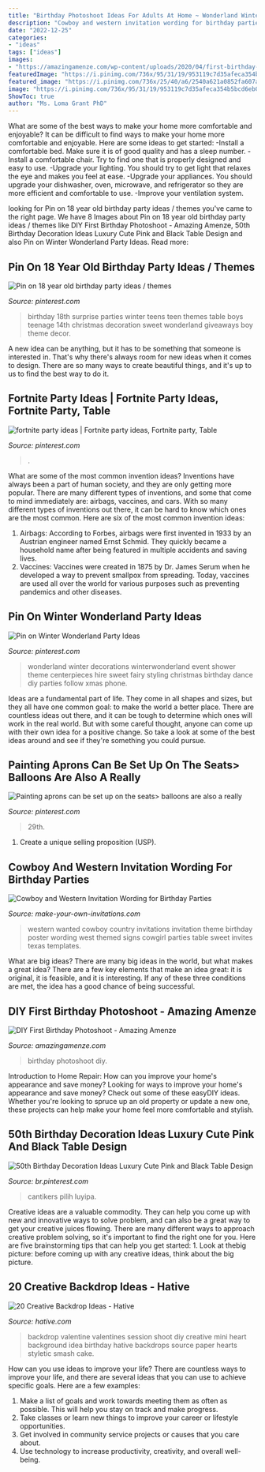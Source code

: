 ```yaml
---
title: "Birthday Photoshoot Ideas For Adults At Home ~ Wonderland Winter Decorations Winterwonderland Event Shower Theme Centerpieces Hire Sweet Fairy Styling Christmas Birthday Dance Diy Parties Follow Xmas Phone"
description: "Cowboy and western invitation wording for birthday parties"
date: "2022-12-25"
categories:
- "ideas"
tags: ["ideas"]
images:
- "https://amazingamenze.com/wp-content/uploads/2020/04/first-birthday-photoshoot.jpg"
featuredImage: "https://i.pinimg.com/736x/95/31/19/953119c7d35afeca354b5bcd6eb091d6.jpg"
featured_image: "https://i.pinimg.com/736x/25/40/a6/2540a621a0852fa607a0944ae038b3c8.jpg"
image: "https://i.pinimg.com/736x/95/31/19/953119c7d35afeca354b5bcd6eb091d6.jpg"
ShowToc: true
author: "Ms. Loma Grant PhD"
---
```



What are some of the best ways to make your home more comfortable and enjoyable?
It can be difficult to find ways to make your home more comfortable and enjoyable. Here are some ideas to get started: 
-Install a comfortable bed. Make sure it is of good quality and has a sleep number.
-Install a comfortable chair. Try to find one that is properly designed and easy to use.
-Upgrade your lighting. You should try to get light that relaxes the eye and makes you feel at ease.
-Upgrade your appliances. You should upgrade your dishwasher, oven, microwave, and refrigerator so they are more efficient and comfortable to use. 
-Improve your ventilation system.

	

		
looking for Pin on 18 year old birthday party ideas / themes you've came to the right page. We have 8 Images about Pin on 18 year old birthday party ideas / themes like DIY First Birthday Photoshoot - Amazing Amenze, 50th Birthday Decoration Ideas Luxury Cute Pink and Black Table Design and also Pin on Winter Wonderland Party Ideas. Read more:
		
    
## Pin On 18 Year Old Birthday Party Ideas / Themes

<img loading=lazy src="https://i.pinimg.com/736x/a1/50/c6/a150c6fee3642dddbcf5054cc5e35986--birthday-table-st-birthday.jpg" onerror="this.onerror=null;this.src='https://tse3.mm.bing.net/th?id=OIP.fnOi0xnJStOO4kbjDs0JxgHaJ3&amp;pid=15.1';" alt="Pin on 18 year old birthday party ideas / themes">

_Source: pinterest.com_

>birthday 18th surprise parties winter teens teen themes table boys teenage 14th christmas decoration sweet wonderland giveaways boy theme decor. 

	

A new idea can be anything, but it has to be something that someone is interested in. That's why there's always room for new ideas when it comes to design. There are so many ways to create beautiful things, and it's up to us to find the best way to do it.

    
## Fortnite Party Ideas | Fortnite Party Ideas, Fortnite Party, Table

<img loading=lazy src="https://i.pinimg.com/736x/95/31/19/953119c7d35afeca354b5bcd6eb091d6.jpg" onerror="this.onerror=null;this.src='https://tse1.mm.bing.net/th?id=OIP.qT7OEAma3lGya6Z3Gh9c1QHaJ3&amp;pid=15.1';" alt="fortnite party ideas | Fortnite party ideas, Fortnite party, Table">

_Source: pinterest.com_

>. 

	

What are some of the most common invention ideas?
Inventions have always been a part of human society, and they are only getting more popular. There are many different types of inventions, and some that come to mind immediately are: airbags, vaccines, and cars. With so many different types of inventions out there, it can be hard to know which ones are the most common. Here are six of the most common invention ideas: 
1) Airbags: According to Forbes, airbags were first invented in 1933 by an Austrian engineer named Ernst Schmid. They quickly became a household name after being featured in multiple accidents and saving lives. 
2) Vaccines: Vaccines were created in 1875 by Dr. James Serum when he developed a way to prevent smallpox from spreading. Today, vaccines are used all over the world for various purposes such as preventing pandemics and other diseases.

    
## Pin On Winter Wonderland Party Ideas

<img loading=lazy src="https://i.pinimg.com/736x/2f/92/c1/2f92c1130b0d91f907de9ea964e77564--wonderland-party-winter-wonderland.jpg" onerror="this.onerror=null;this.src='https://tse4.mm.bing.net/th?id=OIP.1TpLuj80ipnVpf7XxVOSqQHaJ3&amp;pid=15.1';" alt="Pin on Winter Wonderland Party Ideas">

_Source: pinterest.com_

>wonderland winter decorations winterwonderland event shower theme centerpieces hire sweet fairy styling christmas birthday dance diy parties follow xmas phone. 

	

Ideas are a fundamental part of life. They come in all shapes and sizes, but they all have one common goal: to make the world a better place. There are countless ideas out there, and it can be tough to determine which ones will work in the real world. But with some careful thought, anyone can come up with their own idea for a positive change. So take a look at some of the best ideas around and see if they're something you could pursue.

    
## Painting Aprons Can Be Set Up On The Seats&gt; Balloons Are Also A Really

<img loading=lazy src="https://i.pinimg.com/736x/a3/62/68/a3626888569397d5f58c06ad07ecff26.jpg" onerror="this.onerror=null;this.src='https://tse3.mm.bing.net/th?id=OIP.hd1TwMSAU2Y708FgKFLROgHaNK&amp;pid=15.1';" alt="Painting aprons can be set up on the seats&gt; balloons are also a really">

_Source: pinterest.com_

>29th. 

	

1. Create a unique selling proposition (USP).

    
## Cowboy And Western Invitation Wording For Birthday Parties

<img loading=lazy src="http://www.make-your-own-invitations.com/image-files/bk-cowboy-invitations.jpg" onerror="this.onerror=null;this.src='https://tse2.mm.bing.net/th?id=OIP.RJZVQpE9lP8rbOSQTyvAGAHaLH&amp;pid=15.1';" alt="Cowboy and Western Invitation Wording for Birthday Parties">

_Source: make-your-own-invitations.com_

>western wanted cowboy country invitations invitation theme birthday poster wording west themed signs cowgirl parties table sweet invites texas templates. 

	

What are big ideas?
There are many big ideas in the world, but what makes a great idea? There are a few key elements that make an idea great: it is original, it is feasible, and it is interesting. If any of these three conditions are met, the idea has a good chance of being successful.

    
## DIY First Birthday Photoshoot - Amazing Amenze

<img loading=lazy src="https://amazingamenze.com/wp-content/uploads/2020/04/first-birthday-photoshoot.jpg" onerror="this.onerror=null;this.src='https://tse2.mm.bing.net/th?id=OIP.xyLv9TCyDPpSGv36BGNauAHaJ4&amp;pid=15.1';" alt="DIY First Birthday Photoshoot - Amazing Amenze">

_Source: amazingamenze.com_

>birthday photoshoot diy. 

	

Introduction to Home Repair: How can you improve your home's appearance and save money?
Looking for ways to improve your home's appearance and save money? Check out some of these easyDIY ideas. Whether you're looking to spruce up an old property or update a new one, these projects can help make your home feel more comfortable and stylish.

    
## 50th Birthday Decoration Ideas Luxury Cute Pink And Black Table Design

<img loading=lazy src="https://i.pinimg.com/736x/25/40/a6/2540a621a0852fa607a0944ae038b3c8.jpg" onerror="this.onerror=null;this.src='https://tse3.mm.bing.net/th?id=OIP.Mexlm1AVdd754LrAqOMu9AHaJ4&amp;pid=15.1';" alt="50th Birthday Decoration Ideas Luxury Cute Pink and Black Table Design">

_Source: br.pinterest.com_

>cantikers pilih luyipa. 

	

Creative ideas are a valuable commodity. They can help you come up with new and innovative ways to solve problem, and can also be a great way to get your creative juices flowing. There are many different ways to approach creative problem solving, so it's important to find the right one for you. Here are five brainstorming tips that can help you get started: 1. Look at thebig picture: before coming up with any creative ideas, think about the big picture.

    
## 20 Creative Backdrop Ideas - Hative

<img loading=lazy src="https://hative.com/wp-content/uploads/2014/12/backdrop-ideas/10-creative-backdrop-ideas.jpg" onerror="this.onerror=null;this.src='https://tse2.mm.bing.net/th?id=OIP.uNUmSlDfdLBlWMhahRNitgHaLH&amp;pid=15.1';" alt="20 Creative Backdrop Ideas - Hative">

_Source: hative.com_

>backdrop valentine valentines session shoot diy creative mini heart background idea birthday hative backdrops source paper hearts styletic smash cake. 

	

How can you use ideas to improve your life?
There are countless ways to improve your life, and there are several ideas that you can use to achieve specific goals. Here are a few examples: 
1. Make a list of goals and work towards meeting them as often as possible. This will help you stay on track and make progress.
2. Take classes or learn new things to improve your career or lifestyle opportunities.
3. Get involved in community service projects or causes that you care about.
4. Use technology to increase productivity, creativity, and overall well-being.

